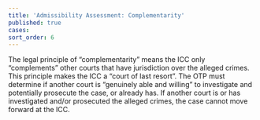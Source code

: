 ```yaml
---
title: 'Admissibility Assessment: Complementarity'
published: true
cases:
sort_order: 6
---
```



The legal principle of “complementarity” means the ICC only “complements” other courts that have jurisdiction over the alleged crimes. This principle makes the ICC a “court of last resort”. The OTP must determine if another court is “genuinely able and willing” to investigate and potentially prosecute the case, or already has. If another court is or has investigated and/or prosecuted the alleged crimes, the case cannot move forward at the ICC.
